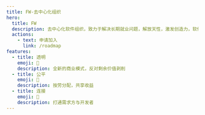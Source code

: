 ```yaml
---
title: FW-去中心化组织
hero:
  title: FW
  description: 去中心化软件组织，致力于解决长期就业问题，解放天性，激发创造力，软件工程师最后的归宿,希望每位工程师都可以健康工作50年
  actions:
    - text: 申请加入
      link: /roadmap
features:
  - title: 透明
    emoji: 🌟
    description: 全新的商业模式，反对剩余价值剥削
  - title: 公平
    emoji: 🌈
    description: 按劳分配，共享收益
  - title: 连接
    emoji: 🚀
    description: 打通需求方与开发者
---
```

